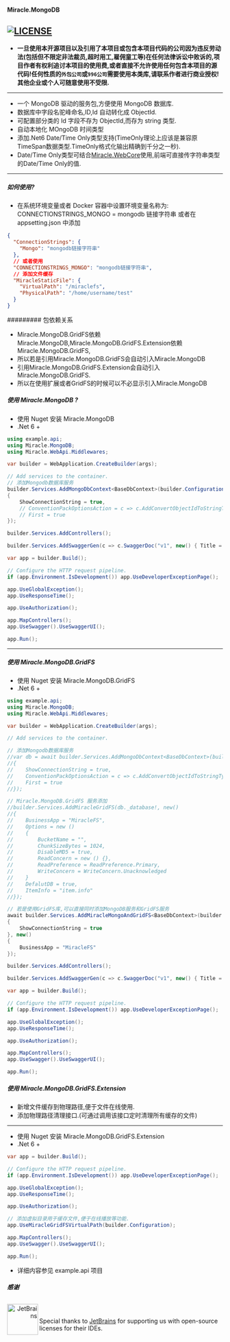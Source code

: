 #### Miracle.MongoDB

## [![LICENSE](https://img.shields.io/github/license/joesdu/Miracle.MongoDB)](https://img.shields.io/github/license/joesdu/Miracle.MongoDB)

- **一旦使用本开源项目以及引用了本项目或包含本项目代码的公司因为违反劳动法(包括但不限定非法裁员,超时用工,雇佣童工等)在任何法律诉讼中败诉的,项目作者有权利追讨本项目的使用费,或者直接不允许使用任何包含本项目的源代码!任何性质的`外包公司`或`996公司`需要使用本类库,请联系作者进行商业授权!其他企业或个人可随意使用不受限.**

---

- 一个 MongoDB 驱动的服务包,方便使用 MongoDB 数据库.
- 数据库中字段名驼峰命名,ID,Id 自动转化成 ObjectId.
- 可配置部分类的 Id 字段不存为 ObjectId,而存为 string 类型.
- 自动本地化 MOngoDB 时间类型
- 添加.Net6 Date/Time Only类型支持(TimeOnly理论上应该是兼容原TimeSpan数据类型.TimeOnly格式化输出精确到千分之一秒).
- Date/Time Only类型可结合[Miracle.WebCore](https://github.com/joesdu/Miracle.WebCore)使用,前端可直接传字符串类型的Date/Time Only的值.
---

##### 如何使用?

- 在系统环境变量或者 Docker 容器中设置环境变量名称为: CONNECTIONSTRINGS_MONGO = mongodb 链接字符串 或者在 appsetting.json 中添加

```json
{
  "ConnectionStrings": {
    "Mongo": "mongodb链接字符串"
  },
  // 或者使用
  "CONNECTIONSTRINGS_MONGO": "mongodb链接字符串",
  // 添加文件缓存
  "MiracleStaticFile": {
    "VirtualPath": "/miraclefs",
    "PhysicalPath": "/home/username/test"
  }
}
```

######### 包依赖关系

- Miracle.MongoDB.GridFS依赖Miracle.MongoDB,Miracle.MongoDB.GridFS.Extension依赖Miracle.MongoDB.GridFS,
- 所以若是引用Miracle.MongoDB.GridFS会自动引入Miracle.MongoDB
- 引用Miracle.MongoDB.GridFS.Extension会自动引入Miracle.MongoDB.GridFS.
- 所以在使用扩展或者GridFS的时候可以不必显示引入Miracle.MongoDB

##### 使用 Miracle.MongoDB ?

- 使用 Nuget 安装 Miracle.MongoDB
- .Net 6 +

```csharp
using example.api;
using Miracle.MongoDB;
using Miracle.WebApi.Middlewares;

var builder = WebApplication.CreateBuilder(args);

// Add services to the container.
// 添加Mongodb数据库服务
builder.Services.AddMongoDbContext<BaseDbContext>(builder.Configuration, new ()
{
    ShowConnectionString = true,
    // ConventionPackOptionsAction = c => c.AddConvertObjectIdToStringTypes(typeof(Test)),
    // First = true
});

builder.Services.AddControllers();

builder.Services.AddSwaggerGen(c => c.SwaggerDoc("v1", new() { Title = "example.api", Version = "v1" }));

var app = builder.Build();

// Configure the HTTP request pipeline.
if (app.Environment.IsDevelopment()) app.UseDeveloperExceptionPage();

app.UseGlobalException();
app.UseResponseTime();

app.UseAuthorization();

app.MapControllers();
app.UseSwagger().UseSwaggerUI();

app.Run();
```

---

##### 使用 Miracle.MongoDB.GridFS

- 使用 Nuget 安装 Miracle.MongoDB.GridFS
- .Net 6 +

```csharp
using example.api;
using Miracle.MongoDB;
using Miracle.WebApi.Middlewares;

var builder = WebApplication.CreateBuilder(args);

// Add services to the container.

// 添加Mongodb数据库服务
//var db = await builder.Services.AddMongoDbContext<BaseDbContext>(builder.Configuration, new()
//{
//    ShowConnectionString = true,
//    ConventionPackOptionsAction = c => c.AddConvertObjectIdToStringTypes(typeof(Test)),
//    First = true
//});

// Miracle.MongoDB.GridFS 服务添加
//builder.Services.AddMiracleGridFS(db._database!, new()
//{
//    BusinessApp = "MiracleFS",
//    Options = new ()
//    {
//        BucketName = "",
//        ChunkSizeBytes = 1024,
//        DisableMD5 = true,
//        ReadConcern = new () {},
//        ReadPreference = ReadPreference.Primary,
//        WriteConcern = WriteConcern.Unacknowledged
//    }
//    DefalutDB = true,
//    ItemInfo = "item.info"
//});

// 若是使用GridFS库,可以直接同时添加MongoDB服务和GridFS服务
await builder.Services.AddMiracleMongoAndGridFS<BaseDbContext>(builder.Configuration, new()
{
    ShowConnectionString = true
}, new()
{
    BusinessApp = "MiracleFS"
});

builder.Services.AddControllers();

builder.Services.AddSwaggerGen(c => c.SwaggerDoc("v1", new() { Title = "example.api", Version = "v1" }));

var app = builder.Build();

// Configure the HTTP request pipeline.
if (app.Environment.IsDevelopment()) app.UseDeveloperExceptionPage();

app.UseGlobalException();
app.UseResponseTime();

app.UseAuthorization();

app.MapControllers();
app.UseSwagger().UseSwaggerUI();

app.Run();
```

##### 使用 Miracle.MongoDB.GridFS.Extension

- 新增文件缓存到物理路径,便于文件在线使用.
- 添加物理路径清理接口.(可通过调用该接口定时清理所有缓存的文件)

---

- 使用 Nuget 安装 Miracle.MongoDB.GridFS.Extension
- .Net 6 +

```csharp
var app = builder.Build();

// Configure the HTTP request pipeline.
if (app.Environment.IsDevelopment()) app.UseDeveloperExceptionPage();

app.UseGlobalException();
app.UseResponseTime();

app.UseAuthorization();

// 添加虚拟目录用于缓存文件,便于在线播放等功能.
app.UseMiracleGridFSVirtualPath(builder.Configuration);

app.MapControllers();
app.UseSwagger().UseSwaggerUI();

app.Run();
```

- 详细内容参见 example.api 项目

##### 感谢

## <!-- Begin exclude from NuGet readme. -->

<div>
    <a href="https://www.jetbrains.com/?from=Miracle.MongoDB" align="right"><img src="https://raw.githubusercontent.com/joesdu/Miracle.MongoDB/main/jetbrains.svg" alt="JetBrains" class="logo-footer" width="72" align="left">
    <a><br/>
        
Special thanks to [JetBrains](https://www.jetbrains.com/?from=Miracle.MongoDB) for supporting us with open-source licenses for their IDEs. </a>
</div>

<!-- End exclude from NuGet readme. -->
